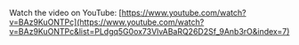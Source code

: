 Watch the video on YouTube: [https://www.youtube.com/watch?v=BAz9KuONTPc](https://www.youtube.com/watch?v=BAz9KuONTPc&list=PLdgq5G0ox73VlvABaRQ26D2Sf_9Anb3rO&index=7)
